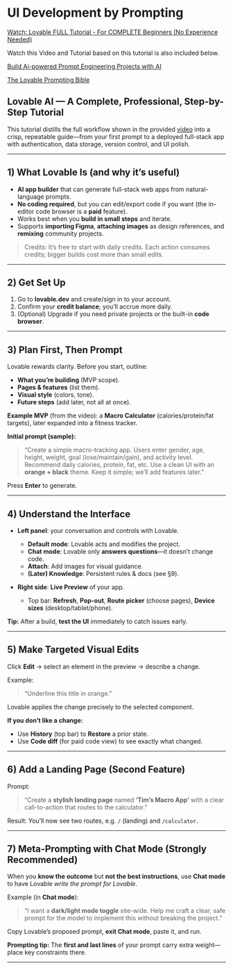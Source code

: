 # UI Development by Prompting

[Watch: Lovable FULL Tutorial - For COMPLETE Beginners (No Experience Needed)](https://www.youtube.com/watch?v=YLjopoEnPi8)

Watch this Video and Tutorial based on this tutorial is also included below.

[Build Ai-powered Prompt Engineering Projects with AI](https://lovable.dev/how-to/ai-and-machine-learning/ai-powered-prompt-engineering)

[The Lovable Prompting Bible](https://lovable.dev/blog/2025-01-16-lovable-prompting-handbook)

## Lovable AI — A Complete, Professional, Step-by-Step Tutorial

This tutorial distills the full workflow shown in the provided [video](https://www.youtube.com/watch?v=YLjopoEnPi8) into a crisp, repeatable guide—from your first prompt to a deployed full-stack app with authentication, data storage, version control, and UI polish.

---

## 1) What Lovable Is (and why it’s useful)

* **AI app builder** that can generate full-stack web apps from natural-language prompts.
* **No coding required**, but you can edit/export code if you want (the in-editor code browser is a **paid** feature).
* Works best when you **build in small steps** and iterate.
* Supports **importing Figma**, **attaching images** as design references, and **remixing** community projects.

> Credits: It’s free to start with daily credits. Each action consumes credits; bigger builds cost more than small edits.

---

## 2) Get Set Up

1. Go to **lovable.dev** and create/sign in to your account.
2. Confirm your **credit balance**; you’ll accrue more daily.
3. (Optional) Upgrade if you need private projects or the built-in **code browser**.

---

## 3) Plan First, Then Prompt

Lovable rewards clarity. Before you start, outline:

* **What you’re building** (MVP scope).
* **Pages & features** (list them).
* **Visual style** (colors, tone).
* **Future steps** (add later, not all at once).

**Example MVP** (from the video): a **Macro Calculator** (calories/protein/fat targets), later expanded into a fitness tracker.

**Initial prompt (sample):**

> “Create a simple macro-tracking app. Users enter gender, age, height, weight, goal (lose/maintain/gain), and activity level. Recommend daily calories, protein, fat, etc. Use a clean UI with an **orange + black** theme. Keep it simple; we’ll add features later.”

Press **Enter** to generate.

---

## 4) Understand the Interface

* **Left panel**: your conversation and controls with Lovable.

  * **Default mode**: Lovable acts and modifies the project.
  * **Chat mode**: Lovable only **answers questions**—it doesn’t change code.
  * **Attach**: Add images for visual guidance.
  * **(Later) Knowledge**: Persistent rules & docs (see §9).
* **Right side**: **Live Preview** of your app.

  * Top bar: **Refresh**, **Pop-out**, **Route picker** (choose pages), **Device sizes** (desktop/tablet/phone).

**Tip:** After a build, **test the UI** immediately to catch issues early.

---

## 5) Make Targeted Visual Edits

Click **Edit** → select an element in the preview → describe a change.

Example:

> “Underline this title in orange.”

Lovable applies the change precisely to the selected component.

**If you don’t like a change:**

* Use **History** (top bar) to **Restore** a prior state.
* Use **Code diff** (for paid code view) to see exactly what changed.

---

## 6) Add a Landing Page (Second Feature)

Prompt:

> “Create a **stylish landing page** named **‘Tim’s Macro App’** with a clear call-to-action that routes to the calculator.”

Result: You’ll now see two routes, e.g. `/` (landing) and `/calculator`.

---

## 7) Meta-Prompting with Chat Mode (Strongly Recommended)

When you **know the outcome** but **not the best instructions**, use **Chat mode** to have Lovable *write the prompt for Lovable*.

Example (in **Chat mode**):

> “I want a **dark/light mode toggle** site-wide. Help me craft a clear, safe prompt for the model to implement this without breaking the project.”

Copy Lovable’s proposed prompt, **exit Chat mode**, paste it, and run.

**Prompting tip:** The **first and last lines** of your prompt carry extra weight—place key constraints there.

---
